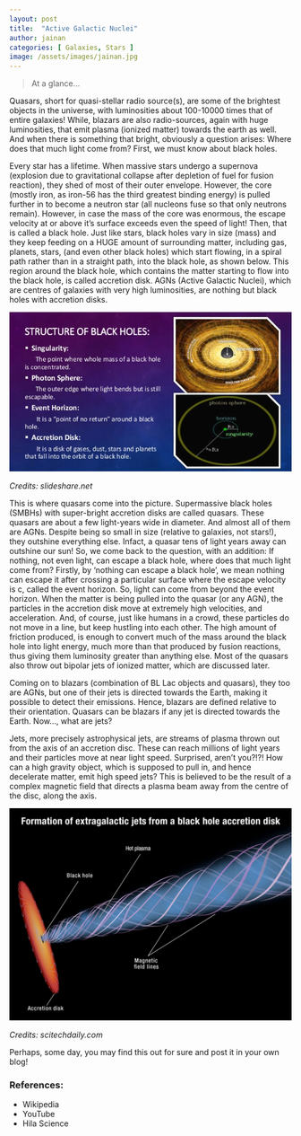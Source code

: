 ```yaml
---
layout: post
title:  "Active Galactic Nuclei"
author: jainan
categories: [ Galaxies, Stars ]
image: /assets/images/jainan.jpg
---
```

> At a glance...

Quasars, short for quasi-stellar radio source(s), are some of the brightest objects in the universe, with luminosities about 100-10000 times that of entire galaxies! While, blazars are also radio-sources, again with huge luminosities, that emit plasma (ionized matter) towards the earth as well. And when there is something that bright, obviously a question arises: Where does that much light come from? First, we must know about black holes.

Every star has a lifetime. When massive stars undergo a supernova (explosion due to gravitational collapse after depletion of fuel for fusion reaction), they shed of most of their outer envelope. However, the core (mostly iron, as iron-56 has the third greatest binding energy) is pulled further in to become a neutron star (all nucleons fuse so that only neutrons remain). However, in case the mass of the core was enormous, the escape velocity at or above it’s surface exceeds even the speed of light! Then, that is called a black hole.
Just like stars, black holes vary in size (mass) and they keep feeding on a HUGE amount of surrounding matter, including gas, planets, stars, (and even other black holes) which start flowing, in a spiral path rather than in a straight path, into the black hole, as shown below. This region around the black hole, which contains the matter starting to flow into the black hole, is called accretion disk. AGNs (Active Galactic Nuclei), which are centres of galaxies with very high luminosities, are nothing but black holes with accretion disks.

![Structure of Black Holes](/assets/images/jainan1.jpg)

*Credits: slideshare.net*

This is where quasars come into the picture. Supermassive black holes (SMBHs) with super-bright accretion disks are called quasars. These quasars are about a few light-years wide in diameter. And almost all of them are AGNs. Despite being so small in size (relative to galaxies, not stars!), they outshine everything else. Infact, a quasar tens of light years away can outshine our sun! So, we come back to the question, with an addition: If nothing, not even light, can escape a black hole, where does that much light come from?
Firstly, by ‘nothing can escape a black hole’, we mean nothing can escape it after crossing a particular surface where the escape velocity is c, called the event horizon. So, light can come from beyond the event horizon. When the matter is being pulled into the quasar (or any AGN), the particles in the accretion disk move at extremely high velocities, and acceleration. And, of course, just like humans in a crowd, these particles do not move in a line, but keep hustling into each other. The high amount of friction produced, is enough to convert much of the mass around the black hole into light energy, much more than that produced by fusion reactions, thus giving them luminosity greater than anything else. Most of the quasars also throw out bipolar jets of ionized matter, which are discussed later.

Coming on to blazars (combination of BL Lac objects and quasars), they too are AGNs, but one of their jets is directed towards the Earth, making it possible to detect their emissions. Hence, blazars are defined relative to their orientation. Quasars can be blazars if any jet is directed towards the Earth. Now…, what are jets?

Jets, more precisely astrophysical jets, are streams of plasma thrown out from the axis of an accretion disc. These can reach millions of light years and their particles move at near light speed. Surprised, aren’t you?!?! How can a high gravity object, which is supposed to pull in, and hence decelerate matter, emit high speed jets? This is believed to be the result of a complex magnetic field that directs a plasma beam away from the centre of the disc, along the axis.

![jets](/assets/images/jainan2.jpg)

*Credits: scitechdaily.com*

Perhaps, some day, you may find this out for sure and post it in your own blog!

### References:
* Wikipedia
* YouTube
* Hila Science
